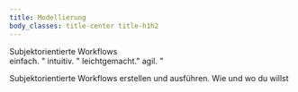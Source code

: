 ```yaml
---
title: Modellierung
body_classes: title-center title-h1h2
---
```




<div id="frontpage">
  <span>Subjektorientierte Workflows</span>
  <div class="caroussel">
    <span>einfach.  "</span>
    <span>intuitiv. "</span>
    <span>leichtgemacht."</span>
    <span>agil.  "</span>
  </div>
</div>


Subjektorientierte Workflows erstellen und ausführen. Wie und wo du willst

<!--
<div style="display: flex;">
    <div style="padding: 10px; width: 33%;">
        <h3>Subjektorientierte Modellierung</h3>
        <a href="modelling">
            <img src="https://picsum.photos/200/300.jpg?random=1" alt="Subjektorientierte Modellierung" />
        </a>
    </div>
    <div style="padding: 10px; width: 33%;">
        <h3>Prozesse vereinfachen</h3>
        <img src="https://picsum.photos/200/300.jpg?random=2" alt="Proczesse Vereinfachen" />
    </div>
    <div style="padding: 10px; width: 33%;">
        <h3>Simulation</h3>
        <img src="https://picsum.photos/200/300.jpg?random=3" alt="Simulation" />
    </div>
</div>
-->